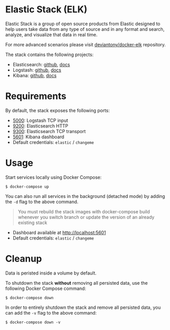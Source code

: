 # Elastic Stack (ELK)

Elastic Stack is a group of open source products from Elastic designed to help users take data from any type of source and in any format and search, analyze, and visualize that data in real time.

For more advanced scenarios please visit [deviantony/docker-elk](https://github.com/deviantony/docker-elk) repository.

The stack contains the following projects:

* Elasticsearch: [github](https://github.com/elastic/elasticsearch), [docs](https://www.elastic.co/guide/en/elasticsearch/reference/current/index.html)
* Logstash: [github](https://github.com/elastic/logstash), [docs](https://www.elastic.co/guide/en/logstash/current/index.html)
* Kibana: [github](https://github.com/elastic/kibana), [docs](https://www.elastic.co/guide/en/kibana/current/index.html)

# Requirements

By default, the stack exposes the following ports:
* [5000](http://localhost:5000): Logstash TCP input
* [9200](http://localhost:9200): Elasticsearch HTTP
* [9300](http://localhost:9300): Elasticsearch TCP transport
* [5601](http://localhost:5601): Kibana dashboard
* Default credentials: `elastic` / `changeme`

# Usage

Start services locally using Docker Compose:

```
$ docker-compose up
```

You can also run all services in the background (detached mode) by adding the `-d` flag to the above command.

> You must rebuild the stack images with docker-compose build whenever you switch branch or update the version of an already existing stack

* Dashboard available at [http://localhost:5601](http://localhost:5601)
* Default credentials: `elastic` / `changeme`

# Cleanup 

Data is peristed inside a volume by default.

To shutdown the stack **without** removing all persisted data, use the following Docker Compose command:
```
$ docker-compose down
```

In order to entirely shutdown the stack and remove all persisted data, you can add the `-v` flag to the above command:

```
$ docker-compose down -v
```
